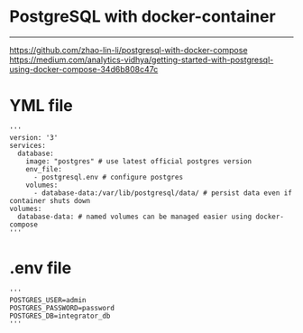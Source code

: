 # PostgreSQL with docker-container
--------------------------------

https://github.com/zhao-lin-li/postgresql-with-docker-compose
https://medium.com/analytics-vidhya/getting-started-with-postgresql-using-docker-compose-34d6b808c47c

# YML file
	'''
	version: '3'
	services:
	  database:
	    image: "postgres" # use latest official postgres version
	    env_file:
	      - postgresql.env # configure postgres
	    volumes:
	      - database-data:/var/lib/postgresql/data/ # persist data even if container shuts down
	volumes:
	  database-data: # named volumes can be managed easier using docker-compose
	'''

# .env file
	'''
	POSTGRES_USER=admin
	POSTGRES_PASSWORD=password
	POSTGRES_DB=integrator_db
	'''
